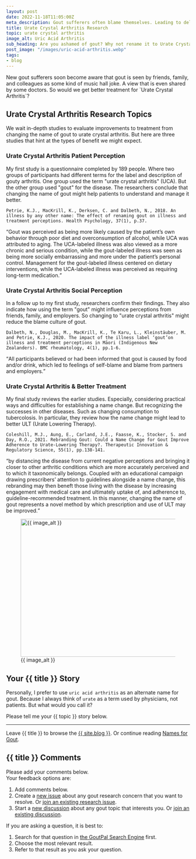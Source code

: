 ```yaml
---
layout: post
date: 2022-11-18T11:05:00Z
meta_description: Gout sufferers often blame themselves. Leading to delays in proper treatment. See the benefits of renaming gout to urate crystal arthritis.
title: Urate Crystal Arthritis Research
topic: urate crystal arthritis
image_alt: Uric Acid Arthritis
sub_heading: Are you ashamed of gout? Why not rename it to Urate Crystal Arthritis?
post_image: "/images/uric-acid-arthritis.webp"
tags:
- blog
---
```

<p>New gout sufferers soon become aware that gout is seen by friends, family, and colleagues as some kind of music hall joke. A view that is even shared by some doctors. So would we get better treatment for `Urate Crystal Arthritis`?</p>
<h2 id="topics">Urate Crystal Arthritis Research Topics</h2>
<p>We wait in-depth studies to evaluate improvements to treatment from changing the name of gout to urate crystal arthritis. But here are three studies that hint at the types of benefit we might expect.</p>
<h3 id="patient">Urate Crystal Arthritis Patient Perception</h3>
<p>My first study is a questionnaire completed by 189 people. Where two groups of participants had different terms for the label and description of gouty arthritis. One group used the term "urate crystal arthritis" (UCA). But the other group used "gout" for the disease. The researchers conclude that changing the name of gout might help patients to understand and manage it better.</p>
<p><code>Petrie, K.J., MacKrill, K., Derksen, C. and Dalbeth, N., 2018. An illness by any other name: The effect of renaming gout on illness and treatment perceptions. Health Psychology, 37(1), p.37.</code></p>
<p><q cite="https://doi.org/10.1037/hea0000548">Gout was perceived as being more likely caused by the patient’s own behavior through poor diet and overconsumption of alcohol, while UCA was attributed to aging. The UCA-labeled illness was also viewed as a more chronic and serious condition, while the gout-labeled illness was seen as being more socially embarrassing and more under the patient’s personal control. Management for the gout-labeled illness centered on dietary interventions, while the UCA-labeled illness was perceived as requiring long-term medication.</q></p>
<h3 id="social">Urate Crystal Arthritis Social Perception</h3>
<p>In a follow up to my first study, researchers confirm their findings. They also indicate how using the term "gout" might influence perceptions from friends, family, and employers. So changing to "urate crystal arthritis" might reduce the blame culture of gout.</p>
<p><code>Dalbeth, N., Douglas, M., MacKrill, K., Te Karu, L., Kleinstäuber, M. and Petrie, K.J., 2020. The impact of the illness label ‘gout’on illness and treatment perceptions in Māori (Indigenous New Zealanders). BMC rheumatology, 4(1), pp.1-6.</code></p>
<p><q cite="https://doi.org/10.1186/s41927-020-00120-z">All participants believed or had been informed that gout is caused by food and/or drink, which led to feelings of self-blame and blame from partners and employers.</q></p>
<h3 id="treatment">Urate Crystal Arthritis &amp; Better Treatment</h3>
<p>My final study reviews the earlier studies. Especially, considering practical ways and difficulties for establishing a name change. But recognizing the successes in other diseases. Such as changing consumption to tubercolosis. In particular, they review how the name change might lead to better ULT (Urate Lowering Therapy).</p>
<p><code>Coleshill, M.J., Aung, E., Carland, J.E., Faasse, K., Stocker, S. and Day, R.O., 2021. Rebranding Gout: Could a Name Change for Gout Improve Adherence to Urate-Lowering Therapy?. Therapeutic Innovation &amp; Regulatory Science, 55(1), pp.138-141.</code></p>
<p><q cite="https://doi.org/10.1007/s43441-020-00198-0">by distancing the disease from current negative perceptions and bringing it closer to other arthritic conditions which are more accurately perceived and to which it taxonomically belongs. Coupled with an educational campaign drawing prescribers’ attention to guidelines alongside a name change, this rebranding may then beneft those living with the disease by increasing engagement with medical care and ultimately uptake of, and adherence to, guideline-recommended treatment. In this manner, changing the name of gout represents a novel method by which prescription and use of ULT may be improved.</q></p>
<figure id="image" class="inner">
<img src="{{ post_image }}" alt="{{ image_alt }}"  width="610" height="377">
  <figcaption>{{ image_alt }}</figcaption>
</figure>
<h2 id="next">Your {{ title }} Story</h2>

Personally, I prefer to use `uric acid arthritis` as an alternate name for gout. Because I always think of `urate` as a term used by physicians, not patients. But what would you call it? 

Please tell me your {{ topic }} story below.

<hr>
Leave {{ title }} to browse the <a href="/blog">{{ site.blog }}</a>. Or continue reading <a href="https://goutpal.com/1788/uric-acid-arthritis-a-better-name-for-gout/">Names for Gout</a>.

<h2 id="comments">{{ title }} Comments</h2>
<p>Please add your comments below.<br />
Your feedback options are:</p>
<ol>
<li>Add comments below.</li>
<li>Create a <a href="https://github.com/kct2020/goutpal-info-11ty/issues/new/choose">new issue</a> about any gout research concern that you want to resolve. Or <a href="https://github.com/kct2020/goutpal-info-11ty/issues">join an existing research issue</a>.</li>
<li>Start a <a href="https://github.com/kct2020/goutpal-com-skeleventy/discussions/new">new discussion</a> about any gout topic that interests you. Or <a href="https://github.com/kct2020/goutpal-com-skeleventy/discussions">join an existing discussion</a>.</li>
</ol>
<p>If you are asking a question, it is best to:</p>
<ol>
<li>Search for that question in <a href="https://cse.google.com/cse?cof=FORID:0&cx=partner-pub-4857169685716700:9780732506">the GoutPal Search Engine</a> first.</li>
<li>Choose the most relevant result.</li>
<li>Refer to that result as you ask your question.</li>
</ol>
<script src="https://giscus.app/client.js"
        data-repo="kct2020/goutpal-com-skeleventy"
        data-repo-id="R_kgDOGVSRQQ"
        data-category="GoutPal Links Comments🗣"
        data-category-id="DIC_kwDOGVSRQc4CRbFp"
        data-mapping="title"
        data-strict="0"
        data-reactions-enabled="1"
        data-emit-metadata="1"
        data-input-position="top"
        data-theme="light_tritanopia"
        data-lang="en"
        data-loading="lazy"
        crossorigin="anonymous"
        async>
</script>
